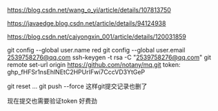 https://blog.csdn.net/wang_o_yi/article/details/107813750 

https://javaedge.blog.csdn.net/article/details/94124938

https://blog.csdn.net/caiyongxin_001/article/details/120031859

git config --global user.name red
git config --global user.email 2539758276@qq.com
ssh-keygen -t rsa -C "2539758276@qq.com"
git remote set-url origin https://github.com/notany/mq.git
token:
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

git reset ...
git push --force
这样git提交记录也删了

现在提交也需要验证token 好费劲